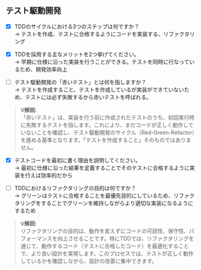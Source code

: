 ## テスト駆動開発

- [x] TDDのサイクルにおける3つのステップは何ですか？  
→ テストを作成、テストに合格するようにコードを実装する、リファクタリング  

- [x] TDDを採用する主なメリットを2つ挙げてください。  
→ 早期に仕様に沿った実装を行うことができる。テストを同時に行なっているため、開発効率向上  

- [ ] テスト駆動開発の「赤いテスト」とは何を指しますか？  
→ テストを作成すること、テストを作成しているが実装ができていないため、テストには必ず失敗するから赤いテストを呼ばれる。  
> **💡解説:**  
> 「赤いテスト」は、実装を行う前に作成されたテストのうち、初回実行時に失敗するテストを指します。これにより、まだコードが正しく動作していないことを確認し、テスト駆動開発のサイクル（Red-Green-Refactor）を進める基準となります。「テストを作成すること」そのものではありません。

- [x] テストコードを最初に書く理由を説明してください。  
→ 最初に仕様に沿った結果を定義することでそのテストに合格するように実装を行えば効率的だから  

- [ ] TDDにおけるリファクタリングの目的は何ですか？  
→ グリーンはテストに合格することを最優先目的にしているため、リファクタリングをすることでグリーンを維持しながらより適切な実装になるようにするため  
> **💡解説:**  
> リファクタリングの目的は、動作を変えずにコードの可読性、保守性、パフォーマンスを向上させることです。特にTDDでは、リファクタリングを通じて、動作するコード（テストに合格したコード）を最適化することで、より良い設計を実現します。このプロセスでは、テストが正しく動作しているかを確認しながら、設計の改善に集中できます。
